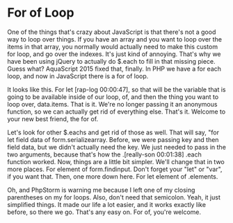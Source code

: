# For of Loop

One of the things that's crazy about JavaScript is that there's not a good way to loop over things. If you have an array and you want to loop over the items in that array, you normally would actually need to make this custom for loop, and go over the indexes. It's just kind of annoying. That's why we have been using jQuery to actually do $.each to fill in that missing piece. Guess what? AquaScript 2015 fixed that, finally. In PHP we have a for each loop, and now in JavaScript there is a for of loop.

It looks like this. For let [rap-log 00:00:47], so that will be the variable that is going to be available inside of our loop, of, and then the thing you want to loop over, data.items. That is it. We're no longer passing it an anonymous function, so we can actually get rid of everything else. That's it. Welcome to your new best friend, the for of.

Let's look for other $.eachs and get rid of those as well. That will say, "for let field data of form.serializearray. Before, we were passing key and then field data, but we didn't actually need the key. We just needed to pass in the two arguments, because that's how the .[really-son 00:01:38] .each function worked. Now, things are a little bit simpler. We'll change that in two more places. For element of form.findinput. Don't forget your "let" or "var", if you want that. Then, one more down here. For let element of .elements.

Oh, and PhpStorm is warning me because I left one of my closing parentheses on my for loops. Also, don't need that semicolon. Yeah, it just simplified things. It made our life a lot easier, and it works exactly like before, so there we go. That's any easy on. For of, you're welcome.
